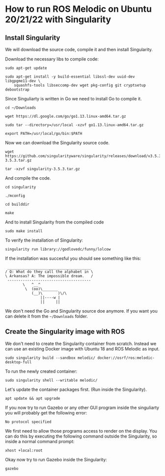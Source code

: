 # How to run ROS Melodic on Ubuntu 20/21/22 with Singularity

## Install Singularity
We will download the source code, compile it and then install Singularity.

Download the necessary libs to compile code:
```
sudo apt-get update

sudo apt-get install -y build-essential libssl-dev uuid-dev libgpgme11-dev \
    squashfs-tools libseccomp-dev wget pkg-config git cryptsetup debootstrap
```


Since Singuliarty is written in Go we need to install Go to compile it.
```
cd ~/Downloads

wget https://dl.google.com/go/go1.13.linux-amd64.tar.gz

sudo tar --directory=/usr/local -xzvf go1.13.linux-amd64.tar.gz

export PATH=/usr/local/go/bin:$PATH
```


Now we can download the Singularity source code.
```
wget https://github.com/singularityware/singularity/releases/download/v3.5.3/singularity-3.5.3.tar.gz

tar -xzvf singularity-3.5.3.tar.gz
```

And compile the code.
```
cd singularity

./mconfig

cd builddir

make
```

And to install Singularity from the compiled code
```
sudo make install
```

To verify the installation of Singularity:
```
singularity run library://godlovedc/funny/lolcow
```

If the installation was succesful you should see something like this:
```
 ______________________________________
/ Q: What do they call the alphabet in \
\ Arkansas? A: The impossible dream.   /
 --------------------------------------
        \   ^__^
         \  (oo)\_______
            (__)\       )\/\
                ||----w |
                ||     ||
```

We don't need the Go and Singularity source doe anymore. If you want you can delete it from the `~/Downloads` folder.


## Create the Singularity image with ROS
We don't need to create the Singularity container from scratch. Instead we can use an existing Docker image with Ubuntu 18 and ROS Melodic as input.
```
sudo singularity build --sandbox melodic/ docker://osrf/ros:melodic-desktop-full
```

To run the newly created container:
```
sudo singularity shell --writable melodic/
```

Let's update the container packages first. (Run inside the Singularity).
```
apt update && apt upgrade

```

If you now try to run Gazebo or any other GUI program inside the singuliarty you will probably get the following error:
```
No protocol specified
```

We first need to allow those programs access to render on the display. You can do this by executing the following command outside the Singularity, so inside a normal command prompt:
```
xhost +local:root
```

Okay now try to run Gazebo inside the Singularity:
```
gazebo
```











